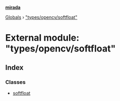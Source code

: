 **[mirada](../README.md)**

[Globals](../README.md) › ["types/opencv/softfloat"](_types_opencv_softfloat_.md)

# External module: "types/opencv/softfloat"

## Index

### Classes

* [softfloat](../classes/_types_opencv_softfloat_.softfloat.md)